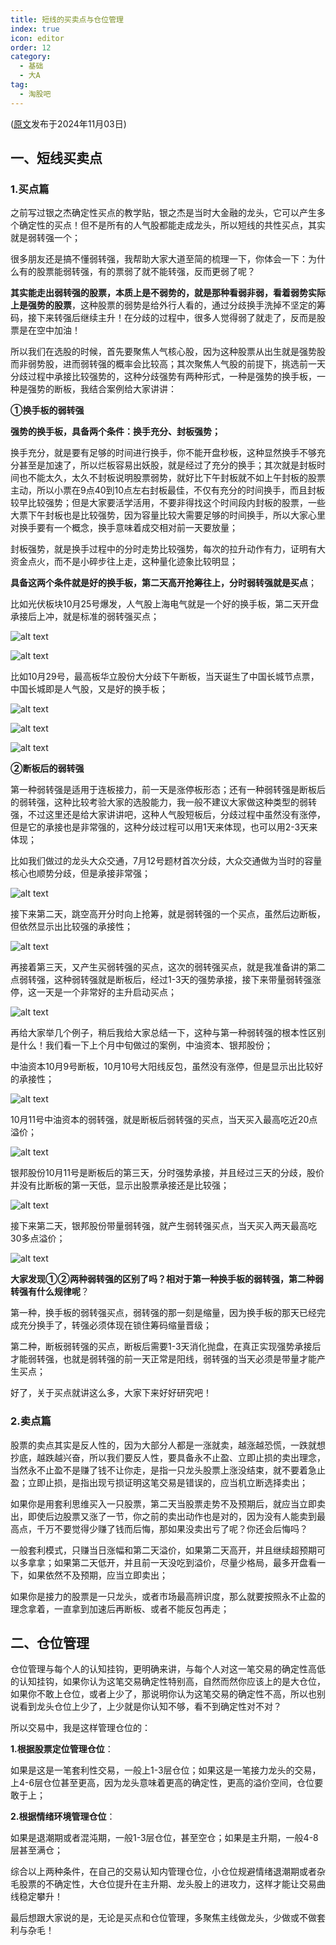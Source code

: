 ```yaml
---
title: 短线的买卖点与仓位管理
index: true
icon: editor
order: 12
category:
  - 基础
  - 大A
tag:
  - 淘股吧
---
```


([原文](https://www.taoguba.com.cn/Article/6355506/1)发布于2024年11月03日)  

## 一、短线买卖点

### 1.买点篇  

之前写过银之杰确定性买点的教学贴，银之杰是当时大金融的龙头，它可以产生多个确定性的买点！但不是所有的人气股都能走成龙头，所以短线的共性买点，其实就是弱转强一个；  

很多朋友还是搞不懂弱转强，我帮助大家大道至简的梳理一下，你体会一下：为什么有的股票能弱转强，有的票弱了就不能转强，反而更弱了呢？  

**其实能走出弱转强的股票，本质上是不弱势的，就是那种看弱非弱，看着弱势实际上是强势的股票**，这种股票的弱势是给外行人看的，通过分歧换手洗掉不坚定的筹码，接下来转强后继续主升！在分歧的过程中，很多人觉得弱了就走了，反而是股票是在空中加油！  

所以我们在选股的时候，首先要聚焦人气核心股，因为这种股票从出生就是强势股而非弱势股，进而弱转强的概率会比较高；其次聚焦人气股的前提下，挑选前一天分歧过程中承接比较强势的，这种分歧强势有两种形式，一种是强势的换手板，一种是强势的断板，我结合案例给大家讲讲：  

**①换手板的弱转强**  

**强势的换手板，具备两个条件：换手充分、封板强势；**  

换手充分，就是要有足够的时间进行换手，你不能开盘秒板，这种显然换手不够充分甚至是加速了，所以烂板容易出妖股，就是经过了充分的换手；其次就是封板时间也不能太久，太久不封板说明股票弱势，就好比下午封板就不如上午封板的股票主动，所以小票在9点40到10点左右封板最佳，不仅有充分的时间换手，而且封板较早比较强势；但是大家要活学活用，不要非得找这个时间段内封板的股票，一些大票下午封板也是比较强势，因为容量比较大需要足够的时间换手，所以大家心里对换手要有一个概念，换手意味着成交相对前一天要放量；  

封板强势，就是换手过程中的分时走势比较强势，每次的拉升动作有力，证明有大资金点火，而不是小碎步往上走，这种量化迹象比较明显；  

**具备这两个条件就是好的换手板，第二天高开抢筹往上，分时弱转强就是买点**；  

比如光伏板块10月25号爆发，人气股上海电气就是一个好的换手板，第二天开盘承接后上冲，就是标准的弱转强买点；  

![alt text](9q3tx3vekt28.png_760w.jpg)  

![alt text](p7th9cnl1b0t.png_760w.jpg)  

比如10月29号，最高板华立股份大分歧下午断板，当天诞生了中国长城节点票，中国长城即是人气股，又是好的换手板；  

![alt text](sbbdjqzw5s6t.png_760w.jpg)  

![alt text](rcogdytbxpt2.png_760w.jpg)  

![alt text](seodwpfh2mvt.png_760w.jpg)  

**②断板后的弱转强**  

第一种弱转强是适用于连板接力，前一天是涨停板形态；还有一种弱转强是断板后的弱转强，这种比较考验大家的选股能力，我一般不建议大家做这种类型的弱转强，不过这里还是给大家讲讲吧，这种人气股短板后，分歧过程中虽然没有涨停，但是它的承接也是非常强的，这种分歧过程可以用1天来体现，也可以用2-3天来体现；  

比如我们做过的龙头大众交通，7月12号题材首次分歧，大众交通做为当时的容量核心也顺势分歧，但是承接非常强；  

![alt text](rimb8bjlwt28.png_760w.jpg)  

接下来第二天，跳空高开分时向上抢筹，就是弱转强的一个买点，虽然后边断板，但依然显示出比较强的承接性；  

![alt text](5xu0p1ok1t28.png_760w.jpg)  

再接着第三天，又产生买弱转强的买点，这次的弱转强买点，就是我准备讲的第二点弱转强，这种弱转强就是断板后，经过1-3天的强势承接，接下来带量弱转强涨停，这一天是一个非常好的主升启动买点；  

![alt text](5qvsn3fwyt28.png_760w.jpg)  

再给大家举几个例子，稍后我给大家总结一下，这种与第一种弱转强的根本性区别是什么！我们看一下上个月中旬做过的案例，中油资本、银邦股份；  

中油资本10月9号断板，10月10号大阳线反包，虽然没有涨停，但是显示出比较好的承接性；  

![alt text](wp436x2jgmgt.png_760w.jpg)  

10月11号中油资本的弱转强，就是断板后弱转强的买点，当天买入最高吃近20点溢价；  

![alt text](luzxduqtt284.png_760w.jpg)  

银邦股份10月11号是断板后的第三天，分时强势承接，并且经过三天的分歧，股价并没有比断板的第一天低，显示出股票承接还是比较强；  

![alt text](rcu7p1vumllt.png_760w.jpg)  

接下来第二天，银邦股份带量弱转强，就产生弱转强买点，当天买入两天最高吃30多点溢价；  

![alt text](n9qzzni7ut28.png_760w.jpg)  

**大家发现①②两种弱转强的区别了吗？相对于第一种换手板的弱转强，第二种弱转强有什么规律呢**？  

第一种，换手板的弱转强买点，弱转强的那一刻是缩量，因为换手板的那天已经完成充分换手了，转强必须体现在锁住筹码缩量晋级；  

第二种，断板弱转强的买点，断板后需要1-3天消化抛盘，在真正实现强势承接后才能弱转强，也就是弱转强的前一天正常是阳线，弱转强的当天必须是带量才能产生买点；  

好了，关于买点就讲这么多，大家下来好好研究吧！  

### 2.卖点篇  

股票的卖点其实是反人性的，因为大部分人都是一涨就卖，越涨越恐慌，一跌就想抄底，越跌越兴奋，所以我们要反人性，要具备永不止盈、立即止损的卖出理念，当然永不止盈不是赚了钱不让你走，是指一只龙头股票上涨没结束，就不要着急止盈；立即止损，是指出现亏损证明这笔交易是错误的，应当机立断选择卖出；  

如果你是用套利思维买入一只股票，第二天当股票走势不及预期后，就应当立即卖出，即使后边股票又涨了一节，你之前的卖出动作也是对的，因为没有人能卖到最高点，千万不要觉得少赚了钱而后悔，那如果没卖出亏了呢？你还会后悔吗？  

一般套利模式，只赚当日涨幅和第二天溢价，如果第二天高开，并且继续超预期可以多拿拿；如果第二天低开，并且前一天没吃到溢价，尽量少格局，最多开盘看一下，如果依然不及预期，应当立即卖出；  

如果你是接力的股票是一只龙头，或者市场最高辨识度，那么就要按照永不止盈的理念拿着，一直拿到加速后再断板、或者不能反包再走；  

## 二、仓位管理  

仓位管理与每个人的认知挂钩，更明确来讲，与每个人对这一笔交易的确定性高低的认知挂钩，如果你认为这笔交易确定性特别高，自然而然你应该上的是大仓位，如果你不敢上仓位，或者上少了，那说明你认为这笔交易的确定性不高，所以也别说看到龙头仓位上少了，上少就是你认知不够，看不到确定性对不对？  

所以交易中，我是这样管理仓位的：  

**1.根据股票定位管理仓位**：  

如果是这是一笔套利性交易，一般上1-3层仓位；如果这是一笔接力龙头的交易，上4-6层仓位甚至更高，因为龙头意味着更高的确定性，更高的溢价空间，仓位要敢于上；  

**2.根据情绪环境管理仓位**：  

如果是退潮期或者混沌期，一般1-3层仓位，甚至空仓；如果是主升期，一般4-8层甚至满仓；  

综合以上两种条件，在自己的交易认知内管理仓位，小仓位规避情绪退潮期或者杂毛股票的不确定性，大仓位提升在主升期、龙头股上的进攻力，这样才能让交易曲线稳定攀升！  

最后想跟大家说的是，无论是买点和仓位管理，多聚焦主线做龙头，少做或不做套利与杂毛！  
